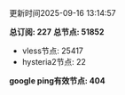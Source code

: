 更新时间2025-09-16 13:14:57

**总订阅: 227**
**总节点: 51852**
- vless节点: 25417
- hysteria2节点: 22

**google ping有效节点: 404**
